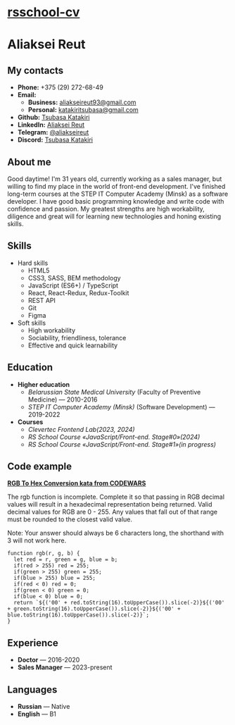 # [rsschool-cv](https://tsubasakatakiri.github.io/rsschool-cv/cv)

# __Aliaksei Reut__

## __My contacts__

* __Phone:__ +375 (29) 272-68-49
* __Email:__
    + __Business:__ aliakseireut93@gmail.com
    + __Personal:__ katakiritsubasa@gmail.com
* __Github:__ [Tsubasa Katakiri](https://github.com/TsubasaKatakiri)
* __LinkedIn:__ [Aliaksei Reut](https://www.linkedin.com/in/aleksei-reut-bbb89824a/)
* __Telegram:__ [@aliakseireut](https://t.me/Aliaksei_Reut)
* __Discord:__ [Tsubasa Katakiri](https://discordapp.com/users/844284828114354186)

## __About me__

Good daytime! I'm 31 years old, currently working as a sales manager, but willing to find my place in the world of front-end development. I've finished long-term courses at the STEP IT Computer Academy (Minsk) as a software developer. I have good basic programming knowledge and write code with confidence and passion. My greatest strengths are high workability, diligence and great will for learning new technologies and honing existing skills.

## __Skills__

* Hard skills
    + HTML5
    + CSS3, SASS, BEM methodology
    + JavaScript (ES6+) / TypeScript
    + React, React-Redux, Redux-Toolkit
    + REST API
    + Git
    + Figma
* Soft skills
    + High workability
    + Sociability, friendliness, tolerance
    + Effective and quick learnability

## __Education__

* __Higher education__
    + _Belarussian State Medical University_ (Faculty of Preventive Medicine) — 2010-2016
    + _STEP IT Computer Academy (Minsk)_ (Software Development) — 2019-2022
* __Courses__
    + _Clevertec Frontend Lab(2023, 2024)_
    + _RS School Course «JavaScript/Front-end. Stage#0»(2024)_
    + _RS School Course «JavaScript/Front-end. Stage#1»(in progress)_

## __Code example__

__[RGB To Hex Conversion kata from CODEWARS](https://www.codewars.com/kata/513e08acc600c94f01000001/train/javascript)__

The rgb function is incomplete. Complete it so that passing in RGB decimal values will result in a hexadecimal representation being returned. Valid decimal values for RGB are 0 - 255. Any values that fall out of that range must be rounded to the closest valid value.

Note: Your answer should always be 6 characters long, the shorthand with 3 will not work here.

```
function rgb(r, g, b) {
  let red = r, green = g, blue = b;
  if(red > 255) red = 255;
  if(green > 255) green = 255;
  if(blue > 255) blue = 255;
  if(red < 0) red = 0;
  if(green < 0) green = 0;
  if(blue < 0) blue = 0;
  return `${('00' + red.toString(16).toUpperCase()).slice(-2)}${('00' + green.toString(16).toUpperCase()).slice(-2)}${('00' + blue.toString(16).toUpperCase()).slice(-2)}`;
}
```

## __Experience__   

* __Doctor__ — 2016-2020
* __Sales Manager__ — 2023-present

## __Languages__
* __Russian__ — Native
* __English__ — B1